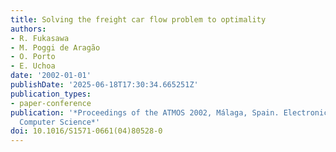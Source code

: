 ```yaml
---
title: Solving the freight car flow problem to optimality
authors:
- R. Fukasawa
- M. Poggi de Aragão
- O. Porto
- E. Uchoa
date: '2002-01-01'
publishDate: '2025-06-18T17:30:34.665251Z'
publication_types:
- paper-conference
publication: '*Proceedings of the ATMOS 2002, Málaga, Spain. Electronic Notes in Theoretical
  Computer Science*'
doi: 10.1016/S1571-0661(04)80528-0
---
```


